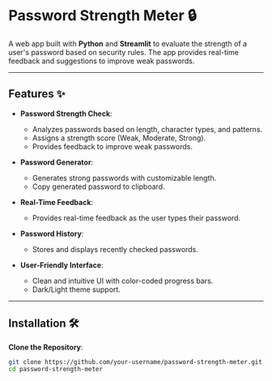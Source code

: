 # Password Strength Meter 🔒

A web app built with **Python** and **Streamlit** to evaluate the strength of a user's password based on security rules. The app provides real-time feedback and suggestions to improve weak passwords.

---

## Features ✨

- **Password Strength Check**:
  - Analyzes passwords based on length, character types, and patterns.
  - Assigns a strength score (Weak, Moderate, Strong).
  - Provides feedback to improve weak passwords.

- **Password Generator**:
  - Generates strong passwords with customizable length.
  - Copy generated password to clipboard.

- **Real-Time Feedback**:
  - Provides real-time feedback as the user types their password.

- **Password History**:
  - Stores and displays recently checked passwords.

- **User-Friendly Interface**:
  - Clean and intuitive UI with color-coded progress bars.
  - Dark/Light theme support.

---

## Installation 🛠️

**Clone the Repository**:
   ```bash
   git clone https://github.com/your-username/password-strength-meter.git
   cd password-strength-meter
